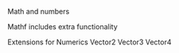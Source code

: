 ﻿Math and numbers


Mathf
	includes extra functionality

Extensions for Numerics
	Vector2
	Vector3
	Vector4